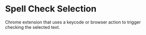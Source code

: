 # Spell Check Selection
Chrome extension that uses a keycode or browser action to trigger checking the selected text.
